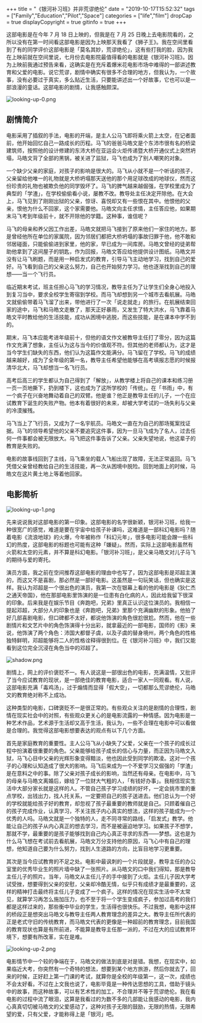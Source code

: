 +++
title = "《银河补习班》并非荒谬绝伦"
date = "2019-10-17T15:52:32"
tags = ["Family","Education","Pilot","Space"]
categories = ["life","film"]
dropCap = true
displayCopyright = true
gitinfo = true
+++

这部电影是在今年 7 月 18 日上映的，但我是在 7 月 25 日晚上去电影院看的，之所以没有在第一时间看这部电影是因为上映那天我看了《狮子王》。我在空间里看到了有的同学评价这部电影是「莫名其妙，荒谬绝伦」，这有些打我的脸，因为我在上映前就在空间里说，七月份去电影院最值得看的电影就是《银河补习班》。因为上映前我通过预告来看，这确实是在充斥着爆米花电影市场中难得的一部讲述教育和父爱的电影。说它荒谬，剧情中确实有很多不合理的地方，但我认为，一个故事，没有必要过于真实，多么贴近生活，只要能讲述出一个好故事，它也可以是一部浪漫的童话。这部电影的剧情，让我感触颇深。

![looking-up-0.png](/images/looking-up-0.png "献给父亲 送给孩子")

## 剧情简介

电影采用了插叙的手法，电影的开端，是主人公马飞即将乘火箭上太空，在记者面前，他开始回忆自己一路成长的历程。马飞的爸爸马皓文是个东沛市很有名的桥梁建筑师，按照他的设计修建的东沛大桥在亚运会火炬传递暨大桥开通仪式上突然坍塌，马皓文背了全部的黑锅，被关进了监狱，马飞也成为了别人嘲笑的对象。

一个缺少父亲的家庭，对孩子的影响是很大的。马飞从小就不是一个听话的孩子，父亲留给他唯一的礼物就是大桥坍塌那天送他的那个用足球改成的地球仪，然而这份珍贵的礼物也被欺负他的同学毁坏了。马飞的脾气越来越倔强，在学校里成为了典型的「学渣」，在学校偷偷看小说，屡教不改。教导处主任决定开除他。在大会上，马飞见到了刚刚出狱的父亲，惊讶、喜悦却又有一些恨在其中。他恨他的父亲，恨他为什么不回家，这个家需要他。马皓文向主任求情，主任答应他，如果期末马飞考到年级前十，就不开除他的学籍。这种事，谁信呢？

马飞的母亲和养父因工作出差，马皓文就把马飞接到了原来他们一家住的地方。那是曾经他所在单位的家属院，因为邻居们都把大桥坍塌的事故归罪于他，他不敢和邻居碰面，只能偷偷进到家里，他的家，早已成为一间库房。马皓文曾经的徒弟帮助他拿到了这间屋子的钥匙，作为回报，马皓文答应给他提供设计图纸。马皓文并没有让马飞刷题，而是用一种启发式的教育，引导马飞主动地学习，找到自己的爱好。马飞看到自己的父亲这么努力，自己也开始努力学习。他也逐渐找到自己的理想——当一个飞行员。

临近期末考试，班主任担心马飞的学习情况，教导主任为了让学生们全身心地投入到复习当中，要求全校学生寄宿到学校。而马飞却想到另一个城市去看航展。马皓文就偷偷带着马飞溜了出来，带他进行了一次「说走就走」的旅行。在航展结束回家的途中，马飞和马皓文走散了，那天正好暴雨，又发生了特大洪水，马飞靠着马皓文平时教给他的生活技能，成功从困境中逃脱，而这些技能，是在课本中学不到的。

期末，马飞本应能考进年级前十，但他的语文作文被教导主任打了零分，因为这篇作文充满了想象，主任认为这与当今的价值观不符。但其他的老师都认为，这才是当今学生们缺失的东西，他们认为这篇作文能满分。马飞留在了学校。马飞的成绩越来越好，成为了全年级的第一名，教导主任希望他能够在高考填报志愿的时候报清华北大，马飞却想当一名飞行员。

高考后高三的学生都认为自己得到了「解放」，从教学楼上将自己的课本和练习册一页一页地撕下，扔到楼下，这也成为了这所学校的「传统」。在「书雨」中，有一个疯子在兴奋地舞动着自己的双臂。他是谁？他正是教导主任的儿子，一个在应试教育下诞生的失败产物。他本有着很好的未来，却被大学考试的一场失利与父亲的冷漠摧残。

马飞当上了飞行员，又成为了一名宇航员。马皓文一直在为自己的那场冤案找证据。马飞的领导希望他的父亲不要追究这件事，因为一旦马飞成为了名人，过去任何一件事都会被无限放大。马飞把这件事告诉了父亲。父亲失望地说，他这辈子的教育是失败的。

电影的故事线回到了主线，马飞乘坐的载人飞船出现了故障，无法正常返回。马飞凭借父亲曾经教给自己的生活技能，再一次从困境中脱险。回到地面上的时候，马皓文在这片黄土地上等着他回家。

## 电影简析

![looking-up-1.png](/images/looking-up-1.png "马皓文在传递火炬")

先来说说我对这部电影的第一印象。这部电影的名字很新颖，银河补习班，给我一种很宽广的感觉，难道是要在宇宙中给孩子补课吗，这难道是一部科幻电影吗？随着电影《流浪地球》的火爆，今年被称作「科幻元年」，很多电影可能会蹭一些科幻的热度，这部电影的标题也可能有这种「嫌疑」。然而，实际上这部电影虽然有火箭和太空的元素，并不算是科幻电影。「银河补习班」，是父亲马皓文对儿子马飞的期待与爱的寄托。

演员方面，我之前在空间推荐这部电影的理由中也写了，因为这部电影是邓超主演的，而这又不是喜剧，那必然是一部好电影。这虽然是一句玩笑话，但也确实是这样。我认为邓超是一个很出色的演员，我第一次在银幕上看的他的电影是《狄仁杰之通天帝国》，他在那部电影里饰演的是一位患有白化病的人，因此给我留下很深的印象。后来我是在娱乐节目《奔跑吧，兄弟》里真正认识这位演员的。我相信一提起邓超，大部分人的印象也是《奔跑吧，兄弟》里那个充满幽默的形象。他拍了好几部喜剧电影，但口碑都不太好，都说他饰演的角色很尬很尬。然而，他在一些剧情片和文艺片中的角色饰演得十分出彩，就拿最近的一部电影，国师的《影》来说，他饰演了两个角色：沛国大都督子虞，以及子虞的替身境州，两个角色的性格独特鲜明，邓超能够将二人的性格诠释得很到位。在《银河补习班》中，我们又能看到这位完全沉浸在角色当中的邓超了。

![shadow.png](/images/shadow.png "电影《影》")

剧情上，网上的评价褒贬不一。有人说这是一部很出色的电影，充满温情，又批评了当今应试教育的现状，是一部绝佳的教育电影，适合一家人一同观看。有人说，这部电影充满「毒鸡汤」，过于煽情而显得「假大空」，一切都那么荒谬绝伦，马皓文的教育绝对称不上成功。

这种类型的电影，口碑褒贬不一是很正常的。有些观众关注的是剧情的合理性，剧情在现实社会中的对照，有些观众更关心的是电影流露的一种情感。因为电影是一种艺术作品，艺术源于生活却又高于生活，我认为，一些不合理在电影中可以看做是合理的。我觉得这部电影想要表达的观点有以下几个方面。

首先是家庭教育的重要性。主人公马飞从小缺失了父爱，父亲在一个孩子的成长过程中扮演着很重要的角色。父亲能够给孩子成长的信心与力量，而正因为马皓文入狱，马飞心目中父亲的光辉形象变得黯淡，他也因此受到同学的欺凌。这对一个孩子的心理和认知造成了很大的影响。马飞后来成为一个不爱学习又倔强的「学渣」是在意料之中的事。除了父亲对孩子成长的影响，当然还有母亲。在电影中，马飞的母亲与马皓文离婚后，嫁给了一位财大气粗的人，「有钱好办事」。我相信现实生活中大部分家长就是这样的人。不管自己孩子学习成绩的好坏，一定会挑市里的重点学校，出钱出力，找人托关系，一定要把自己的孩子送进去。他们总认为一个好的学校就能给孩子好的教育，却忽视了孩子最重要的教师就是自己。只顾着催自己的孩子完成作业，认真学习，不关注孩子内心真实的想法，这样的孩子能成为一个优秀的人吗。马皓文就是一个独特的人，走不同寻常的路线，「启发式」教学。他能让自己的孩子从内心真正的想去学习，而不是被逼迫地学习。如果孩子不想学，那就不学，最重要的是孩子能够找到自己内心真正寻求的东西——梦想。这也是为什么马飞想在考试前去看航展，马皓文万分支持他的原因，马飞心中有自己的理想，他知道自己要为什么努力，找到人生道路的方向，比盲目地学习更重要。

其次是当今应试教育的不足之处。电影中最讽刺的一个片段就是，教导主任的办公室里的优秀毕业生的照片墙中缺了一张照片。从马皓文的口中我们得知，那是教导主任儿子的照片。当年，马皓文从主任儿子的手中接到了火炬。主任儿子因大学考试受挫，想要得到父亲的安慰，父亲却冷酷无情，似乎只有成绩才是最重要的，这样的精神打击最终将主任儿子变成了一个疯子。这样的情况在现实生活中不太常见，就算学习再怎么施加压力，也不至于将一个学生变成疯子，参加过高考的我们都是这样过来的，那些衡中毕业的学生，生活得也很快乐。不过我想，电影中这样的桥段正是想突出马皓文与教导主任两人教育理念的差异之大。教导主任所代表的正是老式守旧的传统教育，而马皓文代表的更像是一种超前的教育理念，目前我国的教育现状也算是有所前进，不能算是教导主任那一派的，不过在大的应试教育环境下，想要有所改革，实在是难。

![looking-up-2.png](/images/looking-up-2.png "深夜学习")

电影情节中一个较的争端在于，马皓文的做法到底是对是错。我想，在现实中，如果临近大考，你突然有一个奇特的想法，想要到某个地方旅游，然后你就去了，回来的时候，正好赶上第一门课的考试，就算你是全校的年级第一，这一次，成绩也不会太好看。不过在上文我也说了，电影毕竟是一种传达思想的工具，借助于镜头中的故事，而这种故事，可以有艺术性的加工，不合理并不等于荒谬绝伦。我在看电影的过程中流了眼泪，这算是我看过的为数不多的几部能让我感动的电影，我内心真真切切被马皓文的父爱感动了，这种对孩子无限的鼓励，无限的热情，无限希望的爱，只有父爱，才能称得上是「银河」吧。